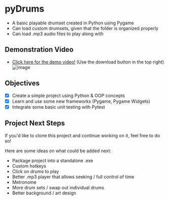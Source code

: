 # pyDrums
- A basic playable drumset created in Python using Pygame
- Can load custom drumsets, given that the folder is organized properly
- Can load .mp3 audio files to play along with

## Demonstration Video

- [Click here for the demo video!](https://github.com/CoreyComish/pyDrums/blob/main/demo/pyDrums_example.mp4) (Use the download button in the top right)
![image](https://github.com/CoreyComish/pyDrums/assets/20670770/ae20da06-4585-47e1-9208-f948e16a1838)


## Objectives

- [x] Create a simple project using Python & OOP concepts
- [x] Learn and use some new frameworks (Pygame, Pygame Widgets)
- [x] Integrate some basic unit testing with Pytest

## Project Next Steps

If you'd like to clone this project and continue working on it, feel free to do so!

Here are some ideas on what could be added next:

- Package project into a standalone .exe
- Custom hotkeys
- Click on drums to play
- Better .mp3 player that allows seeking / full control of time
- Metronome
- More drum sets / swap out individual drums
- Better background / art design
